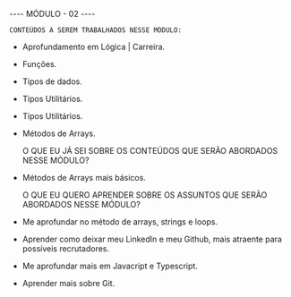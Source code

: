  
  
  
----  MÓDULO - 02  ----
      
      
    CONTEÚDOS A SEREM TRABALHADOS NESSE MÓDULO:


- Aprofundamento em Lógica | Carreira.
- Funções.
- Tipos de dados.
- Tipos Utilitários.
- Tipos Utilitários.
- Métodos de Arrays.
 

    O QUE EU JÁ SEI SOBRE OS CONTEÚDOS QUE SERÃO ABORDADOS NESSE MÓDULO?


- Métodos de Arrays mais básicos.


    O QUE EU QUERO APRENDER SOBRE OS ASSUNTOS QUE SERÃO ABORDADOS NESSE MÓDULO?

- Me aprofundar no método de arrays, strings e loops.
- Aprender como deixar meu LinkedIn e meu Github, mais atraente para possíveis recrutadores.
- Me aprofundar mais em Javacript e Typescript.
- Aprender mais sobre Git.
